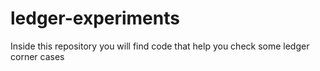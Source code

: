 # ledger-experiments
Inside this repository you will find code that help you check some ledger corner cases
